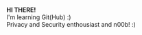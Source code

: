 **HI THERE!**<br />
I'm learning Git(Hub) :)<br />
Privacy and Security enthousiast and n00b! :)<br />
